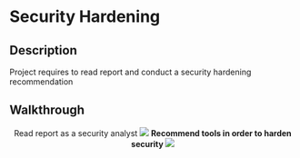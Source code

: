 <h1>Security Hardening</h1>
<h2>Description</h2>
Project requires to read report and conduct a security hardening recommendation
<h2>Walkthrough</h2>
<p align="center">
Read report as a security analyst
<img src="https://imgur.com/8nFJc2D.png">
<b/>
Recommend tools in order to harden security
<img src="https://imgur.com/k7uCMMI.png">
